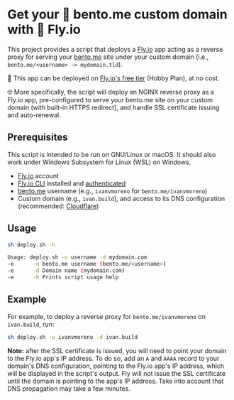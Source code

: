 # Get your 🍱 bento.me custom domain with 🎈 Fly.io

This project provides a script that deploys a [Fly.io](https://fly.io) app acting as a reverse proxy for serving your [bento.me](https://bento.me) site under your custom domain (i.e., `bento.me/<username> -> mydomain.tld`).

💸 This app can be deployed on [Fly.io's free tier](https://fly.io/plans/personal) (Hobby Plan), at no cost.

🤓 More specifically, the script will deploy an NGINX reverse proxy as a Fly.io app, pre-configured to serve your bento.me site on your custom domain (with built-in HTTPS redirect), and handle SSL certificate issuing and auto-renewal.

## Prerequisites

This script is intended to be run on GNU/Linux or macOS. It should also work under Windows Subsystem for Linux (WSL) on Windows.

- [Fly.io](https://fly.io) account
- [Fly.io CLI](https://fly.io/docs/getting-started/installing-flyctl/) installed and [authenticated](https://fly.io/docs/flyctl/auth-login/)
- [bento.me](https://bento.me) username (e.g., `ivanvmoreno` for `bento.me/ivanvmoreno`)
- Custom domain (e.g., `ivan.build`), and access to its DNS configuration (recommended: [Cloudflare](https://www.cloudflare.com/))

## Usage

```bash
sh deploy.sh -h

Usage: deploy.sh -u username -d mydomain.com
-e      -u bento.me username (bento.me/<username>)
-e      -d Domain name (mydomain.com)
-e      -h Prints script usage help
```

## Example

For example, to deploy a reverse proxy for `bento.me/ivanvmoreno` on `ivan.build`, run:

```bash
sh deploy.sh -u ivanvmoreno -d ivan.build
```

**Note:** after the SSL certificate is issued, you will need to point your domain to the Fly.io app's IP address. To do so, add an `A` and `AAAA` record to your domain's DNS configuration, pointing to the Fly.io app's IP address, which will be displayed in the script's output. Fly will not issue the SSL certificate until the domain is pointing to the app's IP address. Take into account that DNS propagation may take a few minutes.
